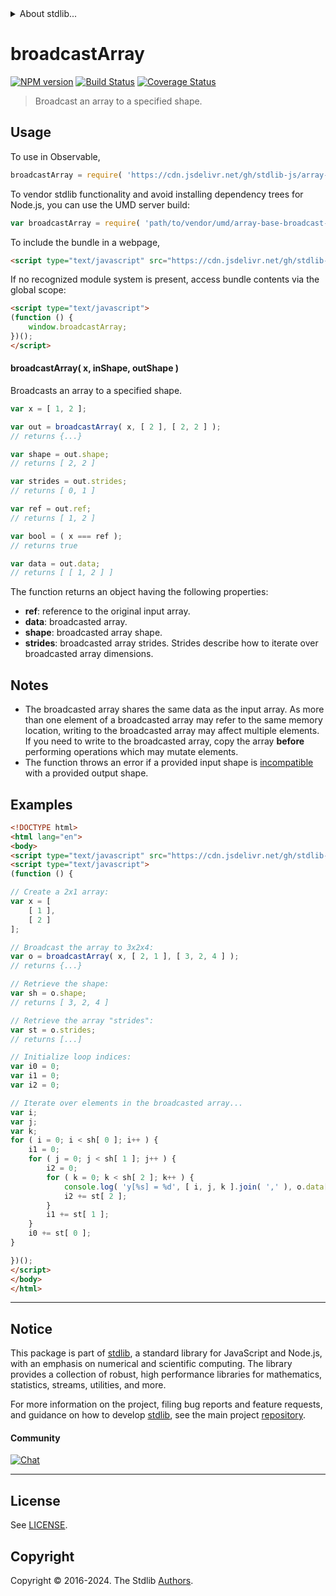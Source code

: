 <!--

@license Apache-2.0

Copyright (c) 2023 The Stdlib Authors.

Licensed under the Apache License, Version 2.0 (the "License");
you may not use this file except in compliance with the License.
You may obtain a copy of the License at

   http://www.apache.org/licenses/LICENSE-2.0

Unless required by applicable law or agreed to in writing, software
distributed under the License is distributed on an "AS IS" BASIS,
WITHOUT WARRANTIES OR CONDITIONS OF ANY KIND, either express or implied.
See the License for the specific language governing permissions and
limitations under the License.

-->


<details>
  <summary>
    About stdlib...
  </summary>
  <p>We believe in a future in which the web is a preferred environment for numerical computation. To help realize this future, we've built stdlib. stdlib is a standard library, with an emphasis on numerical and scientific computation, written in JavaScript (and C) for execution in browsers and in Node.js.</p>
  <p>The library is fully decomposable, being architected in such a way that you can swap out and mix and match APIs and functionality to cater to your exact preferences and use cases.</p>
  <p>When you use stdlib, you can be absolutely certain that you are using the most thorough, rigorous, well-written, studied, documented, tested, measured, and high-quality code out there.</p>
  <p>To join us in bringing numerical computing to the web, get started by checking us out on <a href="https://github.com/stdlib-js/stdlib">GitHub</a>, and please consider <a href="https://opencollective.com/stdlib">financially supporting stdlib</a>. We greatly appreciate your continued support!</p>
</details>

# broadcastArray

[![NPM version][npm-image]][npm-url] [![Build Status][test-image]][test-url] [![Coverage Status][coverage-image]][coverage-url] <!-- [![dependencies][dependencies-image]][dependencies-url] -->

> Broadcast an array to a specified shape.

<!-- Section to include introductory text. Make sure to keep an empty line after the intro `section` element and another before the `/section` close. -->

<section class="intro">

</section>

<!-- /.intro -->

<!-- Package usage documentation. -->



<section class="usage">

## Usage

To use in Observable,

```javascript
broadcastArray = require( 'https://cdn.jsdelivr.net/gh/stdlib-js/array-base-broadcast-array@umd/browser.js' )
```

To vendor stdlib functionality and avoid installing dependency trees for Node.js, you can use the UMD server build:

```javascript
var broadcastArray = require( 'path/to/vendor/umd/array-base-broadcast-array/index.js' )
```

To include the bundle in a webpage,

```html
<script type="text/javascript" src="https://cdn.jsdelivr.net/gh/stdlib-js/array-base-broadcast-array@umd/browser.js"></script>
```

If no recognized module system is present, access bundle contents via the global scope:

```html
<script type="text/javascript">
(function () {
    window.broadcastArray;
})();
</script>
```

#### broadcastArray( x, inShape, outShape )

Broadcasts an array to a specified shape.

```javascript
var x = [ 1, 2 ];

var out = broadcastArray( x, [ 2 ], [ 2, 2 ] );
// returns {...}

var shape = out.shape;
// returns [ 2, 2 ]

var strides = out.strides;
// returns [ 0, 1 ]

var ref = out.ref;
// returns [ 1, 2 ]

var bool = ( x === ref );
// returns true

var data = out.data;
// returns [ [ 1, 2 ] ]
```

The function returns an object having the following properties:

-   **ref**: reference to the original input array.
-   **data**: broadcasted array.
-   **shape**: broadcasted array shape.
-   **strides**: broadcasted array strides. Strides describe how to iterate over broadcasted array dimensions.

</section>

<!-- /.usage -->

<!-- Package usage notes. Make sure to keep an empty line after the `section` element and another before the `/section` close. -->

<section class="notes">

## Notes

-   The broadcasted array shares the same data as the input array. As more than one element of a broadcasted array may refer to the same memory location, writing to the broadcasted array may affect multiple elements. If you need to write to the broadcasted array, copy the array **before** performing operations which may mutate elements.
-   The function throws an error if a provided input shape is [incompatible][@stdlib/ndarray/base/broadcast-shapes] with a provided output shape.

</section>

<!-- /.notes -->

<!-- Package usage examples. -->

<section class="examples">

## Examples

<!-- eslint no-undef: "error" -->

```html
<!DOCTYPE html>
<html lang="en">
<body>
<script type="text/javascript" src="https://cdn.jsdelivr.net/gh/stdlib-js/array-base-broadcast-array@umd/browser.js"></script>
<script type="text/javascript">
(function () {

// Create a 2x1 array:
var x = [
    [ 1 ],
    [ 2 ]
];

// Broadcast the array to 3x2x4:
var o = broadcastArray( x, [ 2, 1 ], [ 3, 2, 4 ] );
// returns {...}

// Retrieve the shape:
var sh = o.shape;
// returns [ 3, 2, 4 ]

// Retrieve the array "strides":
var st = o.strides;
// returns [...]

// Initialize loop indices:
var i0 = 0;
var i1 = 0;
var i2 = 0;

// Iterate over elements in the broadcasted array...
var i;
var j;
var k;
for ( i = 0; i < sh[ 0 ]; i++ ) {
    i1 = 0;
    for ( j = 0; j < sh[ 1 ]; j++ ) {
        i2 = 0;
        for ( k = 0; k < sh[ 2 ]; k++ ) {
            console.log( 'y[%s] = %d', [ i, j, k ].join( ',' ), o.data[ i0 ][ i1 ][ i2 ] );
            i2 += st[ 2 ];
        }
        i1 += st[ 1 ];
    }
    i0 += st[ 0 ];
}

})();
</script>
</body>
</html>
```

</section>

<!-- /.examples -->

<!-- Section to include cited references. If references are included, add a horizontal rule *before* the section. Make sure to keep an empty line after the `section` element and another before the `/section` close. -->

<section class="references">

</section>

<!-- /.references -->

<!-- Section for related `stdlib` packages. Do not manually edit this section, as it is automatically populated. -->

<section class="related">

</section>

<!-- /.related -->

<!-- Section for all links. Make sure to keep an empty line after the `section` element and another before the `/section` close. -->


<section class="main-repo" >

* * *

## Notice

This package is part of [stdlib][stdlib], a standard library for JavaScript and Node.js, with an emphasis on numerical and scientific computing. The library provides a collection of robust, high performance libraries for mathematics, statistics, streams, utilities, and more.

For more information on the project, filing bug reports and feature requests, and guidance on how to develop [stdlib][stdlib], see the main project [repository][stdlib].

#### Community

[![Chat][chat-image]][chat-url]

---

## License

See [LICENSE][stdlib-license].


## Copyright

Copyright &copy; 2016-2024. The Stdlib [Authors][stdlib-authors].

</section>

<!-- /.stdlib -->

<!-- Section for all links. Make sure to keep an empty line after the `section` element and another before the `/section` close. -->

<section class="links">

[npm-image]: http://img.shields.io/npm/v/@stdlib/array-base-broadcast-array.svg
[npm-url]: https://npmjs.org/package/@stdlib/array-base-broadcast-array

[test-image]: https://github.com/stdlib-js/array-base-broadcast-array/actions/workflows/test.yml/badge.svg?branch=v0.2.2
[test-url]: https://github.com/stdlib-js/array-base-broadcast-array/actions/workflows/test.yml?query=branch:v0.2.2

[coverage-image]: https://img.shields.io/codecov/c/github/stdlib-js/array-base-broadcast-array/main.svg
[coverage-url]: https://codecov.io/github/stdlib-js/array-base-broadcast-array?branch=main

<!--

[dependencies-image]: https://img.shields.io/david/stdlib-js/array-base-broadcast-array.svg
[dependencies-url]: https://david-dm.org/stdlib-js/array-base-broadcast-array/main

-->

[chat-image]: https://img.shields.io/gitter/room/stdlib-js/stdlib.svg
[chat-url]: https://app.gitter.im/#/room/#stdlib-js_stdlib:gitter.im

[stdlib]: https://github.com/stdlib-js/stdlib

[stdlib-authors]: https://github.com/stdlib-js/stdlib/graphs/contributors

[umd]: https://github.com/umdjs/umd
[es-module]: https://developer.mozilla.org/en-US/docs/Web/JavaScript/Guide/Modules

[deno-url]: https://github.com/stdlib-js/array-base-broadcast-array/tree/deno
[deno-readme]: https://github.com/stdlib-js/array-base-broadcast-array/blob/deno/README.md
[umd-url]: https://github.com/stdlib-js/array-base-broadcast-array/tree/umd
[umd-readme]: https://github.com/stdlib-js/array-base-broadcast-array/blob/umd/README.md
[esm-url]: https://github.com/stdlib-js/array-base-broadcast-array/tree/esm
[esm-readme]: https://github.com/stdlib-js/array-base-broadcast-array/blob/esm/README.md
[branches-url]: https://github.com/stdlib-js/array-base-broadcast-array/blob/main/branches.md

[stdlib-license]: https://raw.githubusercontent.com/stdlib-js/array-base-broadcast-array/main/LICENSE

[@stdlib/ndarray/base/broadcast-shapes]: https://github.com/stdlib-js/ndarray-base-broadcast-shapes/tree/umd

</section>

<!-- /.links -->
